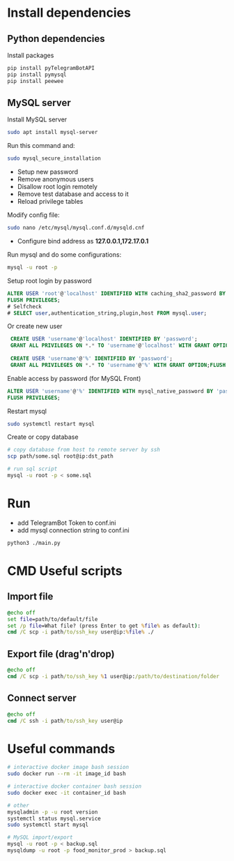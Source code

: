 # Install dependencies
## Python dependencies
Install packages
```sh
pip install pyTelegramBotAPI
pip install pymysql
pip install peewee
```
## MySQL server
Install MySQL server
```sh
sudo apt install mysql-server
```
Run this command and:
```sh
sudo mysql_secure_installation
```
* Setup new password
* Remove anonymous users
* Disallow root login remotely
* Remove test database and access to it
* Reload privilege tables

Modify config file:
```sh
sudo nano /etc/mysql/mysql.conf.d/mysqld.cnf
```
* Configure bind address as **127.0.0.1,172.17.0.1**

Run mysql and do some configurations:
```sh
mysql -u root -p
```
Setup root login by password
```sql
ALTER USER 'root'@'localhost' IDENTIFIED WITH caching_sha2_password BY 'your_password';
FLUSH PRIVILEGES;
# Selfcheck
# SELECT user,authentication_string,plugin,host FROM mysql.user;
```
Or create new user
```sql
 CREATE USER 'username'@'localhost' IDENTIFIED BY 'password';
 GRANT ALL PRIVILEGES ON *.* TO 'username'@'localhost' WITH GRANT OPTION;
 
 CREATE USER 'username'@'%' IDENTIFIED BY 'password';
 GRANT ALL PRIVILEGES ON *.* TO 'username'@'%' WITH GRANT OPTION;FLUSH PRIVILEGES;
```
Enable access by password (for MySQL Front)
```sql
ALTER USER 'username'@'%' IDENTIFIED WITH mysql_native_password BY 'password';
FLUSH PRIVILEGES;
```
Restart mysql
```sh
sudo systemctl restart mysql
```
Create or copy database
```sh
# copy database from host to remote server by ssh
scp path/some.sql root@ip:dst_path

# run sql script
mysql -u root -p < some.sql
```
# Run
* add TelegramBot Token to conf.ini
* add mysql connection string to conf.ini
```sh
python3 ./main.py
```

# CMD Useful scripts
## Import file
```cmd
@echo off
set file=path/to/default/file
set /p file=What file? (press Enter to get %file% as default):
cmd /C scp -i path/to/ssh_key user@ip:%file% ./
```
## Export file (drag'n'drop)
```cmd
@echo off
cmd /C scp -i path/to/ssh_key %1 user@ip:/path/to/destination/folder
```
## Connect server
```cmd
@echo off
cmd /C ssh -i path/to/ssh_key user@ip
```

# Useful commands
```sh
# interactive docker image bash session
sudo docker run --rm -it image_id bash

# interactive docker container bash session
sudo docker exec -it container_id bash

# other
mysqladmin -p -u root version
systemctl status mysql.service
sudo systemctl start mysql

# MySQL import/export
mysql -u root -p < backup.sql
mysqldump -u root -p food_monitor_prod > backup.sql
```
